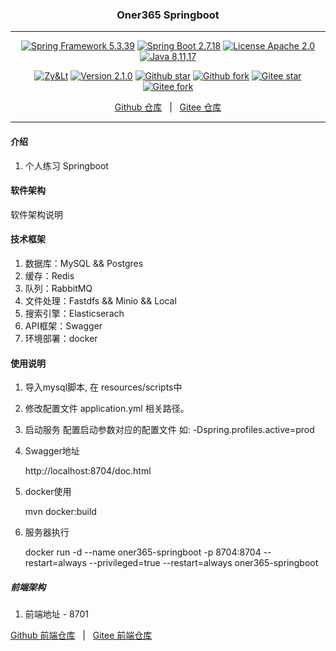 
<h3 align="center">Oner365 Springboot</h3>

---

<p align="center">
	<a href="https://spring.io/projects/spring-framework" target="_blank"><img src="https://shields.io/badge/Spring%20Framework-5.3.39-blue" alt="Spring Framework 5.3.39"></a>
    <a href="https://spring.io/projects/spring-boot" target="_blank"><img src="https://shields.io/badge/Spring%20Boot-2.7.18-blue" alt="Spring Boot 2.7.18"></a>
    <a href="./LICENSE"><img src="https://shields.io/badge/License-Apache--2.0-blue" alt="License Apache 2.0"></a>
    <a href="https://www.oracle.com/java/technologies/javase-downloads.html" target="_blank"><img src="https://img.shields.io/badge/JDK-8%2C11%2C17-green" alt="Java 8,11,17"></a>
</p>
<p align="center">
    <a href="#"><img src="https://shields.io/badge/Author-Zy&Lt-orange" alt="Zy&Lt"></a>
    <a href="#"><img src="https://shields.io/badge/Version-2.1.0-red" alt="Version 2.1.0"></a>
    <a href="https://github.com/xiaozhao32/oner365-springboot"><img src="https://img.shields.io/github/stars/xiaozhao32/oner365-springboot?style=flat&logo=github" alt="Github star"></a>
    <a href="https://github.com/xiaozhao32/oner365-springboot"><img src="https://img.shields.io/github/forks/xiaozhao32/oner365-springboot?style=flat&logo=github" alt="Github fork"></a>
    <a href="https://gitee.com/xiaozhao32/oner365-springboot"><img src="https://gitee.com/xiaozhao32/oner365-springboot/badge/star.svg?theme=dark" alt="Gitee star"></a>
    <a href="https://gitee.com/xiaozhao32/oner365-springboot"><img src="https://gitee.com/xiaozhao32/oner365-springboot/badge/fork.svg?theme=dark" alt="Gitee fork"></a>
</p>
<p align="center">
    <a href="https://github.com/xiaozhao32/oner365-springboot">Github 仓库</a> &nbsp; | &nbsp;
    <a href="https://gitee.com/xiaozhao32/oner365-springboot">Gitee 仓库</a>
</p>

---


#### 介绍
1. 个人练习 Springboot

#### 软件架构
软件架构说明

#### 技术框架

1. 数据库：MySQL && Postgres
2. 缓存：Redis
3. 队列：RabbitMQ
4. 文件处理：Fastdfs && Minio && Local
5. 搜索引擎：Elasticserach
6. API框架：Swagger
7. 环境部署：docker

#### 使用说明

1.  导入mysql脚本, 在 resources/scripts中
2.  修改配置文件 application.yml 相关路径。
3.  启动服务 配置启动参数对应的配置文件 如: -Dspring.profiles.active=prod
4.  Swagger地址

      http://localhost:8704/doc.html
      
5. docker使用 

    mvn docker:build
    
6. 服务器执行

    docker run -d --name oner365-springboot -p 8704:8704 --restart=always --privileged=true --restart=always oner365-springboot

##### 前端架构
1. 前端地址 - 8701 
<p>
	<a href="https://github.com/xiaozhao32/oner365-vue">Github 前端仓库</a> &nbsp; | &nbsp; <a href="https://gitee.com/xiaozhao32/oner365-vue">Gitee 前端仓库</a>
</p>

